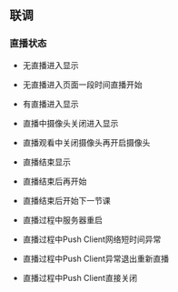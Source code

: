 ## 联调

### 直播状态
* 无直播进入显示
* 无直播进入页面一段时间直播开始

* 有直播进入显示
* 直播中摄像头关闭进入显示
* 直播观看中关闭摄像头再开启摄像头

* 直播结束显示
* 直播结束后再开始
* 直播结束后开始下一节课

* 直播过程中服务器重启
* 直播过程中Push Client网络短时间异常
* 直播过程中Push Client异常退出重新直播
* 直播过程中Push Client直接关闭

